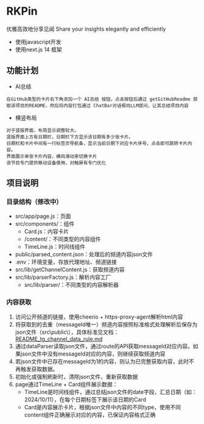 # RKPin

优雅高效地分享见闻 Share your insights elegantly and efficiently

- 使用javascript开发
- 使用next.js 14 框架

## 功能计划

- AI总结
```
在GitHub类型的卡片右下角添加一个 AI总结 按钮，点击按钮后通过 getGitHubReadme 获取该项目的README，然后将内容打包通过 ChatBar对话框向LLM提问，让其总结项目内容
```

- 横竖布局
```
对于竖版界面，布局显示调整较大。
竖版界面上方有日期栏，日期栏下方显示该日期有多少张卡片。
日期栏和卡片中间有一行标签页导航条，显示当前日期下对应卡片序号，点击即可跳转卡片内容。
界面展示单张卡片内容，横向滑动来切换卡片
该节目专门提供移动设备使用，对触屏有专门优化
```

## 项目说明

### 目录结构（修改中）
- src/app/page.js：页面
- src/components/：组件
  - Card.js：内容卡片
  - /content/：不同类型的内容组件
  - TimeLine.js：时间线组件
- public/parsed_content.json：处理后的频道内容json文件
- .env：环境变量，存放代理地址、频道链接
- src/lib/getChannelContent.js：获取频道内容
- src/lib/parserFactory.js：解析内容工厂
  - src/lib/parser/：不同类型的内容解析器

### 内容获取
1. 访问公开频道的链接，使用cheerio + https-proxy-agent解析html内容
2. 将获取到的去重（messageId唯一）频道内容按照标准格式处理解析后保存为json文件（src\public\），具体标准见文档：[README_tg_channel_data_rule.md](README_tg_channel_data_rule.md)
3. 通过dataParser读取json文件，通过route的API获取messageId对应内容。如果json文件中没有messageId对应的内容，则继续获取频道内容
4. 若json文件中已存在messageId为1的内容，则认为已完整获取内容，此时不再触发获取数据。
5. 初始化或强制刷新时，清除json文件，重新获取数据
6. page通过TimeLine + Card组件展示数据：
   - TimeLine是时间线组件，通过总结json文件的date字段，汇总日期（如：2024/10/11），在每个日期标签下展示该日期的Card
   - Card是内容展示卡片，根据json文件中内容的不同type，使用不同content组件正确展示对应的内容，已保证内容格式正确